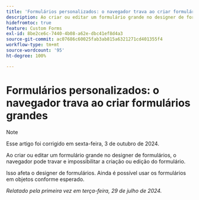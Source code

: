 ```yaml
---
title: 'Formulários personalizados: o navegador trava ao criar formulários grandes'
description: Ao criar ou editar um formulário grande no designer de formulários, o navegador pode travar e impossibilitar a criação ou edição do formulário.
hidefromtoc: true
feature: Custom Forms
exl-id: 8be2ce6c-7440-4b08-a62e-dbc41ef8d4a3
source-git-commit: ac07686c60025fab3ab815a6321271cd401355f4
workflow-type: tm+mt
source-wordcount: '95'
ht-degree: 100%

---
```


# Formulários personalizados: o navegador trava ao criar formulários grandes

>[!NOTE]
>
>Esse artigo foi corrigido em sexta-feira, 3 de outubro de 2024.

Ao criar ou editar um formulário grande no designer de formulários, o navegador pode travar e impossibilitar a criação ou edição do formulário.

Isso afeta o designer de formulários. Ainda é possível usar os formulários em objetos conforme esperado.

_Relatado pela primeira vez em terça-feira, 29 de julho de 2024._
